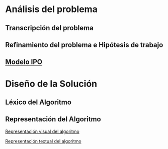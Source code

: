 # Análisis del problema

## Transcripción del problema

## Refinamiento del problema e Hipótesis de trabajo

## [Modelo IPO](https://raw.githubusercontent.com/josefranwagner/AED/master/01-Adición/IPO.PNG)


# Diseño de la Solución

## Léxico del Algoritmo

## Representación del Algoritmo

[Representación visual del algoritmo](https://raw.githubusercontent.com/josefranwagner/AED/master/01-Adición/DiagramaDeFlujo.PNG)

[Representación textual del algoritmo](https://raw.githubusercontent.com/josefranwagner/AED/master/01-Adición/adicion.cpp)
